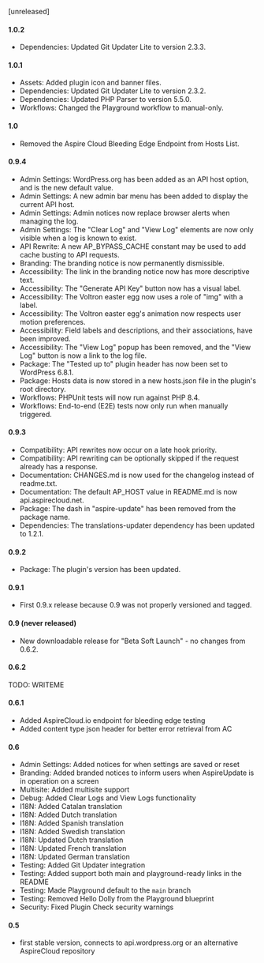 [unreleased]

#### 1.0.2
* Dependencies: Updated Git Updater Lite to version 2.3.3.

#### 1.0.1
* Assets: Added plugin icon and banner files.
* Dependencies: Updated Git Updater Lite to version 2.3.2.
* Dependencies: Updated PHP Parser to version 5.5.0.
* Workflows: Changed the Playground workflow to manual-only.

#### 1.0
* Removed the Aspire Cloud Bleeding Edge Endpoint from Hosts List.

#### 0.9.4
* Admin Settings: WordPress.org has been added as an API host option, and is the new default value.
* Admin Settings: A new admin bar menu has been added to display the current API host.
* Admin Settings: Admin notices now replace browser alerts when managing the log.
* Admin Settings: The "Clear Log" and "View Log" elements are now only visible when a log is known to exist.
* API Rewrite: A new AP_BYPASS_CACHE constant may be used to add cache busting to API requests.
* Branding: The branding notice is now permanently dismissible.
* Accessibility: The link in the branding notice now has more descriptive text.
* Accessibility: The "Generate API Key" button now has a visual label.
* Accessibility: The Voltron easter egg now uses a role of "img" with a label.
* Accessibility: The Voltron easter egg's animation now respects user motion preferences.
* Accessibility: Field labels and descriptions, and their associations, have been improved.
* Accessibility: The "View Log" popup has been removed, and the "View Log" button is now a link to the log file.
* Package: The "Tested up to" plugin header has now been set to WordPress 6.8.1.
* Package: Hosts data is now stored in a new hosts.json file in the plugin's root directory.
* Workflows: PHPUnit tests will now run against PHP 8.4.
* Workflows: End-to-end (E2E) tests now only run when manually triggered.

#### 0.9.3
* Compatibility: API rewrites now occur on a late hook priority.
* Compatibility: API rewriting can be optionally skipped if the request already has a response.
* Documentation: CHANGES.md is now used for the changelog instead of readme.txt.
* Documentation: The default AP_HOST value in README.md is now api.aspirecloud.net.
* Package: The dash in "aspire-update" has been removed from the package name.
* Dependencies: The translations-updater dependency has been updated to 1.2.1.

#### 0.9.2
* Package: The plugin's version has been updated.

#### 0.9.1
* First 0.9.x release because 0.9 was not properly versioned and tagged.

#### 0.9 (never released)
* New downloadable release for "Beta Soft Launch" - no changes from 0.6.2.

#### 0.6.2
TODO: WRITEME

#### 0.6.1
* Added AspireCloud.io endpoint for bleeding edge testing
* Added content type json header for better error retrieval from AC

#### 0.6
* Admin Settings: Added notices for when settings are saved or reset
* Branding: Added branded notices to inform users when AspireUpdate is in operation on a screen
* Multisite: Added multisite support
* Debug: Added Clear Logs and View Logs functionality
* I18N: Added Catalan translation
* I18N: Added Dutch translation
* I18N: Added Spanish translation
* I18N: Added Swedish translation
* I18N: Updated Dutch translation
* I18N: Updated French translation
* I18N: Updated German translation
* Testing: Added Git Updater integration
* Testing: Added support both main and playground-ready links in the README
* Testing: Made Playground default to the `main` branch
* Testing: Removed Hello Dolly from the Playground blueprint
* Security: Fixed Plugin Check security warnings

#### 0.5
* first stable version, connects to api.wordpress.org or an alternative AspireCloud repository
